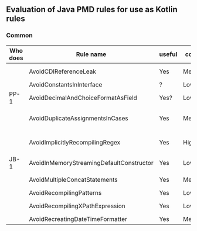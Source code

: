 Evaluation of Java PMD rules for use as Kotlin rules
---
### Common

| Who does | Rule name                 | useful | complexity | used by sponsors | importance  | already available | note / to investigate                                        |
|----------|---------------------------|--------|------------|------------------|-------------|-------------------|--------------------------------------------------------------|
|          | AvoidCDIReferenceLeak     | Yes    | Medium     | No               | Low         | ?                 | Kotlin mostly not used with Java/JakartaEE                   |
|          | AvoidConstantsInInterface | ?      | Low?       | Yes              | Low         | ?                 | To investiate                                                |
| PP-1     | AvoidDecimalAndChoiceFormatAsField       | Yes?   | Low        | Yes              | High        | ?                 | NumberFornat/DateFormat not included?                        |
|          | AvoidDuplicateAssignmentsInCases         | Yes    | Medium     | Yes              | Low/Medium  | ?                 | Add example, doc, Questionable if occuring often             |
|          | AvoidImplicitlyRecompilingRegex          | Yes    | High       | Yes              | High        | ?                 | Kotlin has own String/regex, also occurs here? support both? |
| JB-1     | AvoidInMemoryStreamingDefaultConstructor | Yes    | Low        | Yes              | High        | ?                 | Kotlin types? -> No                                          |
|          | AvoidMultipleConcatStatements            | Yes    | Medium     | Yes              | High        | ?                 | How concat in Kotlin? Seems like Java                        | 
|          | AvoidRecompilingPatterns                 | Yes    | Low/Medium | Yes              | High        | ?                 | Kotlin version?                                              |
|          | AvoidRecompilingXPathExpression          | Yes    | Low        | Yes              | Medium/High | ?                 | Good example ThreadLocal in Kotlin?                          |
|          | AvoidRecreatingDateTimeFormatter         | Yes    | Medium     | Yes              | High        | ?                 | -                                                            |